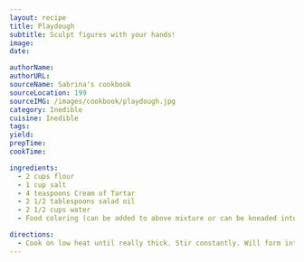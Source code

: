 ```yaml
---
layout: recipe
title: Playdough
subtitle: Sculpt figures with your hands!
image:
date:

authorName:
authorURL:
sourceName: Sabrina's cookbook
sourceLocation: 199
sourceIMG: /images/cookbook/playdough.jpg
category: Inedible
cuisine: Inedible
tags:
yield:
prepTime:
cookTime:

ingredients:
  - 2 cups flour
  - 1 cup salt
  - 4 teaspoons Cream of Tartar
  - 2 1/2 tablespoons salad oil
  - 2 1/2 cups water
  - Food coloring (can be added to above mixture or can be kneaded into the dough later after cooked and still warm)

directions:
  - Cook on low heat until really thick. Stir constantly. Will form into a ball.
---
```

